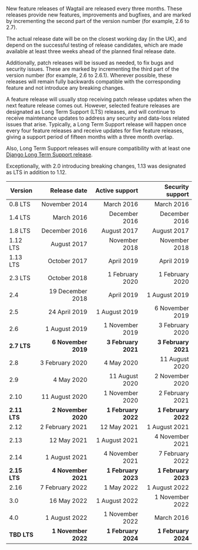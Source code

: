 New feature releases of Wagtail are released every three months. These releases provide new features, improvements and bugfixes, and are marked by incrementing the second part of the version number (for example, 2.6 to 2.7).

The actual release date will be on the closest working day (in the UK), and depend on the successful testing of release candidates, which are made available at least three weeks ahead of the planned final release date.

Additionally, patch releases will be issued as needed, to fix bugs and security issues. These are marked by incrementing the third part of the version number (for example, 2.6 to 2.6.1). Wherever possible, these releases will remain fully backwards compatible with the corresponding feature and not introduce any breaking changes.

A feature release will usually stop receiving patch release updates when the next feature release comes out. However, selected feature releases are designated as Long Term Support (LTS) releases, and will continue to receive maintenance updates to address any security and data-loss related issues that arise. Typically, a Long Term Support release will happen once every four feature releases and receive updates for five feature releases, giving a support period of fifteen months with a three month overlap.

Also, Long Term Support releases will ensure compatibility with at least one [Django Long Term Support release](https://www.djangoproject.com/download/#supported-versions).

Exceptionally, with 2.0 introducing breaking changes, 1.13 was designated as LTS in addition to 1.12.

| Version        | Release date           | Active support      | Security support |
| -------------- |-----------------------:| -------------------:| -------------------:|
| 0.8 LTS        | November 2014          | March 2016          | March 2016          |
| 1.4 LTS        | March 2016             | December 2016       | December 2016       |
| 1.8 LTS        | December 2016          | August 2017         | August 2017         |
| 1.12 LTS       | August 2017            | November 2018       | November 2018       |
| 1.13 LTS       | October 2017           | April 2019          | April 2019          |
| 2.3 LTS        | October 2018           | 1 February 2020     | 1 February 2020     |
| 2.4            | 19 December 2018       | April 2019          | 1 August 2019       |
| 2.5            | 24 April 2019          | 1 August 2019       | 6 November 2019     |
| 2.6            | 1 August 2019          | 1 November 2019     | 3 February 2020     |
| **2.7 LTS**    | **6 November 2019**    | **3 February 2021** | **3 February 2021** |
| 2.8            | 3 February 2020        | 4 May 2020          | 11 August 2020      |
| 2.9            | 4 May 2020             | 11 August 2020      | 2 November 2020     |
| 2.10           | 11 August 2020         | 1 November 2020     | 2 February 2021     |
| **2.11 LTS**   | **2 November 2020**    | **1 February 2022** | **1 February 2022** |
| 2.12           | 2 February 2021        | 12 May 2021         | 1 August 2021       |
| 2.13           | 12 May 2021            | 1 August 2021       | 4 November 2021     |
| 2.14           | 1 August 2021          | 4 November 2021     | 7 February 2022     |
| **2.15 LTS**   | **4 November 2021**    | **1 February 2023** | **1 February 2023** |
| 2.16           | 7 February 2022        | 1 May 2022          | 1 August 2022       |
| 3.0            | 16 May 2022            | 1 August 2022       | 1 November 2022     |
| 4.0            | 1 August 2022          | 1 November 2022     | March 2016          |
| **TBD LTS**    | **1 November 2022**    | **1 February 2024** | **1 February 2024** |

